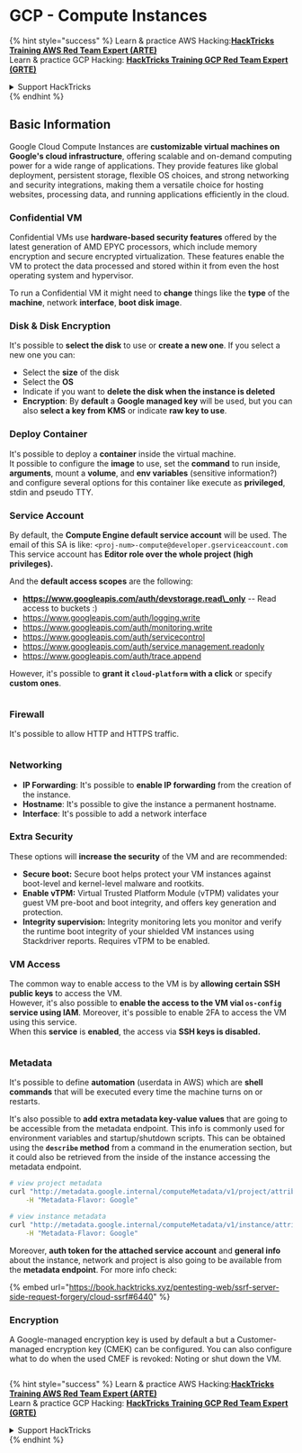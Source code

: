 # GCP - Compute Instances

{% hint style="success" %}
Learn & practice AWS Hacking:<img src="../../../../.gitbook/assets/image (1) (1).png" alt="" data-size="line">[**HackTricks Training AWS Red Team Expert (ARTE)**](https://training.hacktricks.xyz/courses/arte)<img src="../../../../.gitbook/assets/image (1) (1).png" alt="" data-size="line">\
Learn & practice GCP Hacking: <img src="../../../../.gitbook/assets/image (2).png" alt="" data-size="line">[**HackTricks Training GCP Red Team Expert (GRTE)**<img src="../../../../.gitbook/assets/image (2).png" alt="" data-size="line">](https://training.hacktricks.xyz/courses/grte)

<details>

<summary>Support HackTricks</summary>

* Check the [**subscription plans**](https://github.com/sponsors/carlospolop)!
* **Join the** 💬 [**Discord group**](https://discord.gg/hRep4RUj7f) or the [**telegram group**](https://t.me/peass) or **follow** us on **Twitter** 🐦 [**@hacktricks\_live**](https://twitter.com/hacktricks\_live)**.**
* **Share hacking tricks by submitting PRs to the** [**HackTricks**](https://github.com/carlospolop/hacktricks) and [**HackTricks Cloud**](https://github.com/carlospolop/hacktricks-cloud) github repos.

</details>
{% endhint %}

## Basic Information

Google Cloud Compute Instances are **customizable virtual machines on Google's cloud infrastructure**, offering scalable and on-demand computing power for a wide range of applications. They provide features like global deployment, persistent storage, flexible OS choices, and strong networking and security integrations, making them a versatile choice for hosting websites, processing data, and running applications efficiently in the cloud.

### Confidential VM

Confidential VMs use **hardware-based security features** offered by the latest generation of AMD EPYC processors, which include memory encryption and secure encrypted virtualization. These features enable the VM to protect the data processed and stored within it from even the host operating system and hypervisor.

To run a Confidential VM it might need to **change** things like the **type** of the **machine**, network **interface**, **boot disk image**.

### Disk & Disk Encryption

It's possible to **select the disk** to use or **create a new one**. If you select a new one you can:

* Select the **size** of the disk
* Select the **OS**
* Indicate if you want to **delete the disk when the instance is deleted**
* **Encryption**: By **default** a **Google managed key** will be used, but you can also **select a key from KMS** or indicate **raw key to use**.

### Deploy Container

It's possible to deploy a **container** inside the virtual machine.\
It possible to configure the **image** to use, set the **command** to run inside, **arguments**, mount a **volume**, and **env variables** (sensitive information?) and configure several options for this container like execute as **privileged**, stdin and pseudo TTY.

### Service Account

By default, the **Compute Engine default service account** will be used. The email of this SA is like: `<proj-num>-compute@developer.gserviceaccount.com`\
This service account has **Editor role over the whole project (high privileges).**

And the **default access scopes** are the following:

* **https://www.googleapis.com/auth/devstorage.read\_only** -- Read access to buckets :)
* https://www.googleapis.com/auth/logging.write
* https://www.googleapis.com/auth/monitoring.write
* https://www.googleapis.com/auth/servicecontrol
* https://www.googleapis.com/auth/service.management.readonly
* https://www.googleapis.com/auth/trace.append

However, it's possible to **grant it `cloud-platform` with a click** or specify **custom ones**.

<figure><img src="../../../../.gitbook/assets/image (327).png" alt=""><figcaption></figcaption></figure>

### Firewall

It's possible to allow HTTP and HTTPS traffic.

<figure><img src="../../../../.gitbook/assets/image (326).png" alt=""><figcaption></figcaption></figure>

### Networking

* **IP Forwarding**: It's possible to **enable IP forwarding** from the creation of the instance.
* **Hostname**: It's possible to give the instance a permanent hostname.
* **Interface**: It's possible to add a network interface

### Extra Security

These options will **increase the security** of the VM and are recommended:

* **Secure boot:** Secure boot helps protect your VM instances against boot-level and kernel-level malware and rootkits.
* **Enable vTPM:** Virtual Trusted Platform Module (vTPM) validates your guest VM pre-boot and boot integrity, and offers key generation and protection.
* **Integrity supervision:** Integrity monitoring lets you monitor and verify the runtime boot integrity of your shielded VM instances using Stackdriver reports. Requires vTPM to be enabled.

### VM Access

The common way to enable access to the VM is by **allowing certain SSH public keys** to access the VM.\
However, it's also possible to **enable the access to the VM vial `os-config` service using IAM**. Moreover, it's possible to enable 2FA to access the VM using this service.\
When this **service** is **enabled**, the access via **SSH keys is disabled.**

<figure><img src="../../../../.gitbook/assets/image (328).png" alt=""><figcaption></figcaption></figure>

### Metadata

It's possible to define **automation** (userdata in AWS) which are **shell commands** that will be executed every time the machine turns on or restarts.

It's also possible to **add extra metadata key-value values** that are going to be accessible from the metadata endpoint. This info is commonly used for environment variables and startup/shutdown scripts. This can be obtained using the **`describe` method** from a command in the enumeration section, but it could also be retrieved from the inside of the instance accessing the metadata endpoint.

```bash
# view project metadata
curl "http://metadata.google.internal/computeMetadata/v1/project/attributes/?recursive=true&alt=text" \
    -H "Metadata-Flavor: Google"

# view instance metadata
curl "http://metadata.google.internal/computeMetadata/v1/instance/attributes/?recursive=true&alt=text" \
    -H "Metadata-Flavor: Google"
```

Moreover, **auth token for the attached service account** and **general info** about the instance, network and project is also going to be available from the **metadata endpoint**. For more info check:

{% embed url="https://book.hacktricks.xyz/pentesting-web/ssrf-server-side-request-forgery/cloud-ssrf#6440" %}

### Encryption

A Google-managed encryption key is used by default a but a Customer-managed encryption key (CMEK) can be configured. You can also configure what to do when the used CMEF is revoked: Noting or shut down the VM.

<figure><img src="../../../../.gitbook/assets/image (329).png" alt=""><figcaption></figcaption></figure>

{% hint style="success" %}
Learn & practice AWS Hacking:<img src="../../../../.gitbook/assets/image (1) (1).png" alt="" data-size="line">[**HackTricks Training AWS Red Team Expert (ARTE)**](https://training.hacktricks.xyz/courses/arte)<img src="../../../../.gitbook/assets/image (1) (1).png" alt="" data-size="line">\
Learn & practice GCP Hacking: <img src="../../../../.gitbook/assets/image (2).png" alt="" data-size="line">[**HackTricks Training GCP Red Team Expert (GRTE)**<img src="../../../../.gitbook/assets/image (2).png" alt="" data-size="line">](https://training.hacktricks.xyz/courses/grte)

<details>

<summary>Support HackTricks</summary>

* Check the [**subscription plans**](https://github.com/sponsors/carlospolop)!
* **Join the** 💬 [**Discord group**](https://discord.gg/hRep4RUj7f) or the [**telegram group**](https://t.me/peass) or **follow** us on **Twitter** 🐦 [**@hacktricks\_live**](https://twitter.com/hacktricks\_live)**.**
* **Share hacking tricks by submitting PRs to the** [**HackTricks**](https://github.com/carlospolop/hacktricks) and [**HackTricks Cloud**](https://github.com/carlospolop/hacktricks-cloud) github repos.

</details>
{% endhint %}
